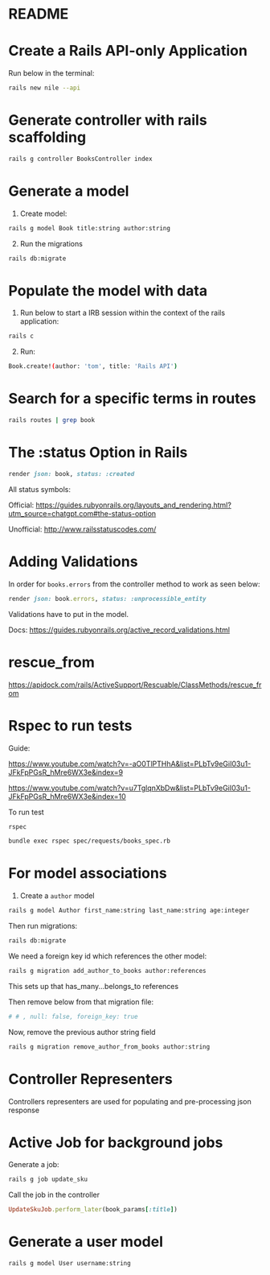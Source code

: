 # README

# Create a Rails API-only Application

Run below in the terminal:

```bash
rails new nile --api
```

# Generate controller with rails scaffolding

```bash
rails g controller BooksController index
```

# Generate a model

1. Create model:

```bash
rails g model Book title:string author:string
```

2. Run the migrations

```bash
rails db:migrate
```

# Populate the model with data

1. Run below to start a IRB session within the context of the rails application:

```bash
rails c
```

2. Run:

```bash
Book.create!(author: 'tom', title: 'Rails API')
```

# Search for a specific terms in routes

```bash
rails routes | grep book
```

# The :status Option in Rails

```rb
render json: book, status: :created
```

All status symbols:

Official: https://guides.rubyonrails.org/layouts_and_rendering.html?utm_source=chatgpt.com#the-status-option

Unofficial: http://www.railsstatuscodes.com/

# Adding Validations

In order for `books.errors` from the controller method to work as seen below:

```rb
render json: book.errors, status: :unprocessible_entity
```

Validations have to put in the model.

Docs: https://guides.rubyonrails.org/active_record_validations.html

# rescue_from

https://apidock.com/rails/ActiveSupport/Rescuable/ClassMethods/rescue_from

# Rspec to run tests

Guide:

https://www.youtube.com/watch?v=-aO0TlPTHhA&list=PLbTv9eGiI03u1-JFkFpPGsR_hMre6WX3e&index=9

https://www.youtube.com/watch?v=u7TglqnXbDw&list=PLbTv9eGiI03u1-JFkFpPGsR_hMre6WX3e&index=10

To run test

```bash
rspec
```

```bash
bundle exec rspec spec/requests/books_spec.rb
```

# For model associations

1. Create a `author` model

```bash
rails g model Author first_name:string last_name:string age:integer
```

Then run migrations:

```bash
rails db:migrate
```

We need a foreign key id which references the other model:

```bash
rails g migration add_author_to_books author:references
```

This sets up that has_many...belongs_to references

Then remove below from that migration file:

```rb
# # , null: false, foreign_key: true
```

Now, remove the previous author string field

```bash
rails g migration remove_author_from_books author:string
```

# Controller Representers

Controllers representers are used for populating and pre-processing json response

# Active Job for background jobs

Generate a job:

```bash
rails g job update_sku
```

Call the job in the controller

```rb
UpdateSkuJob.perform_later(book_params[:title])
```

# Generate a user model

```
rails g model User username:string
```
